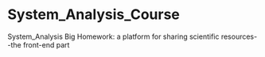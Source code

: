 # System_Analysis_Course
System_Analysis Big Homework: a platform for sharing scientific resources--the front-end part
